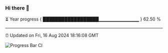 ### Hi there 👋

⏳ Year progress { ██████████████████▁▁▁▁▁▁▁▁▁▁▁▁ } 62.50 %

---

⏰ Updated on Fri, 16 Aug 2024 18:16:08 GMT

![Progress Bar CI](https://github.com/liununu/liununu/workflows/Progress%20Bar%20CI/badge.svg)

